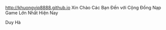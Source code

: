http://khuongvip8888.github.io
Xin Chào Các Bạn Đến với Cộng Đồng Nạp Game Lớn Nhất Hiện Nay

Duy Hà